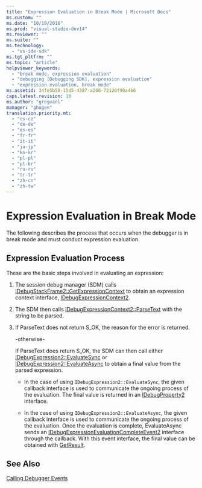 ```yaml
---
title: "Expression Evaluation in Break Mode | Microsoft Docs"
ms.custom: ""
ms.date: "10/19/2016"
ms.prod: "visual-studio-dev14"
ms.reviewer: ""
ms.suite: ""
ms.technology: 
  - "vs-ide-sdk"
ms.tgt_pltfrm: ""
ms.topic: "article"
helpviewer_keywords: 
  - "break mode, expression evaluation"
  - "debugging [Debugging SDK], expression evaluation"
  - "expression evaluation, break mode"
ms.assetid: 34fe5b58-15d5-4387-a266-72120f90a4b6
caps.latest.revision: 10
ms.author: "gregvanl"
manager: "ghogen"
translation.priority.mt: 
  - "cs-cz"
  - "de-de"
  - "es-es"
  - "fr-fr"
  - "it-it"
  - "ja-jp"
  - "ko-kr"
  - "pl-pl"
  - "pt-br"
  - "ru-ru"
  - "tr-tr"
  - "zh-cn"
  - "zh-tw"
---
```

# Expression Evaluation in Break Mode
The following describes the process that occurs when the debugger is in break mode and must conduct expression evaluation.  
  
## Expression Evaluation Process  
 These are the basic steps involved in evaluating an expression:  
  
1.  The session debug manager (SDM) calls [IDebugStackFrame2::GetExpressionContext](../extensibility/idebugstackframe2--getexpressioncontext.md) to obtain an expression context interface, [IDebugExpressionContext2](../extensibility/idebugexpressioncontext2.md).  
  
2.  The SDM then calls [IDebugExpressionContext2::ParseText](../extensibility/idebugexpressioncontext2--parsetext.md) with the string to be parsed.  
  
3.  If ParseText does not return S_OK, the reason for the error is returned.  
  
     -otherwise-  
  
     If ParseText does return S_OK, the SDM can then call either [IDebugExpression2::EvaluateSync](../extensibility/idebugexpression2--evaluatesync.md) or [IDebugExpression2::EvaluateAsync](../extensibility/idebugexpression2--evaluateasync.md) to obtain a final value from the parsed expression.  
  
    -   In the case of using `IDebugExpression2::EvaluateSync`, the given callback interface is used to communicate the ongoing process of the evaluation. The final value is returned in an [IDebugProperty2](../extensibility/idebugproperty2.md) interface.  
  
    -   In the case of using `IDebugExpression2::EvaluateAsync`, the given callback interface is used to communicate the ongoing process of the evaluation. Once the evaluation is complete, EvaluateAsync sends an [IDebugExpressionEvaluationCompleteEvent2](../extensibility/idebugexpressionevaluationcompleteevent2.md) interface through the callback. With this event interface, the final value can be obtained with [GetResult](../extensibility/idebugexpressionevaluationcompleteevent2--getresult.md).  
  
## See Also  
 [Calling Debugger Events](../extensibility/calling-debugger-events.md)
